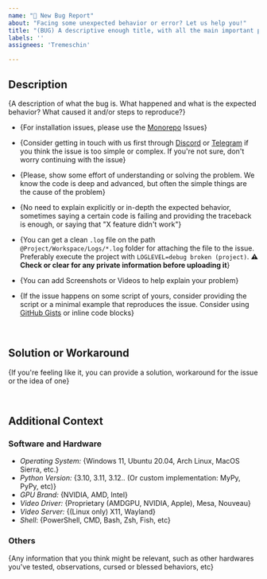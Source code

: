 ```yaml
---
name: "🐞 New Bug Report"
about: "Facing some unexpected behavior or error? Let us help you!"
title: "(BUG) A descriptive enough title, with all the main important points of the issue"
labels: ''
assignees: 'Tremeschin'

---
```


<!--
Note: Remove this comment of extra information before submitting the issue

- This template is information-dense. Most of it are known/common sense, but will help with better communication

- GitHub Markdown Cheatsheet: https://github.com/adam-p/markdown-here/wiki/Markdown-Cheatsheet

- Languages we speak, in order of preference: (English 🇺🇸) (Portuguese 🇧🇷)

- Some sections or items might not be relevant to the issue, use the best of your judgment and remove them

- Replace or remove all the text inside the `{}` brackets on this template before submitting

- Issues might be file-specific if the project deals with Audio or Video, consider reproducing the issue with a different file

- Only the latest version and commits of the Projects are supported (rolling release)
-->


## Description
{A description of what the bug is. What happened and what is the expected behavior? What caused it and/or steps to reproduce?}

- {For installation issues, please use the [Monorepo](https://github.com/BrokenSource/BrokenSource) Issues}

- {Consider getting in touch with us first through [Discord](https://discord.com/invite/KjqvcYwRHm) or [Telegram](https://t.me/brokensource) if you think the issue is too simple or complex. If you're not sure, don't worry continuing with the issue}

- {Please, show some effort of understanding or solving the problem. We know the code is deep and advanced, but often the simple things are the cause of the problem}

- {No need to explain explicitly or in-depth the expected behavior, sometimes saying a certain code is failing and providing the traceback is enough, or saying that "X feature didn't work"}

- {You can get a clean `.log` file on the path `@Project/Workspace/Logs/*.log` folder for attaching the file to the issue. Preferably execute the project with `LOGLEVEL=debug broken (project)`. **⚠️ Check or clear for any private information before uploading it**}

- {You can add Screenshots or Videos to help explain your problem}

- {If the issue happens on some script of yours, consider providing the script or a minimal example that reproduces the issue. Consider using [GitHub Gists](https://gist.github.com) or inline code blocks}

<br>

## Solution or Workaround
{If you're feeling like it, you can provide a solution, workaround for the issue or the idea of one}

<br>

## Additional Context

### Software and Hardware
- *Operating System:* {Windows 11, Ubuntu 20.04, Arch Linux, MacOS Sierra, etc.}
- *Python Version:* {3.10, 3.11, 3.12.. (Or custom implementation: MyPy, PyPy, etc)}
- *GPU Brand:* {NVIDIA, AMD, Intel}
- *Video Driver:* {Proprietary (AMDGPU, NVIDIA, Apple), Mesa, Nouveau}
- *Video Server:* {(Linux only) X11, Wayland}
- *Shell*: {PowerShell, CMD, Bash, Zsh, Fish, etc}

### Others
{Any information that you think might be relevant, such as other hardwares you've tested, observations, cursed or blessed behaviors, etc}


